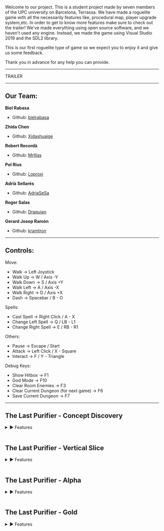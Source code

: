 
Welcome to our project. This is a student project made by seven members of the UPC university on Barcelona, Terrassa. 
We have made a roguelite game with all the necessarily features like, procedural map, player upgrade system,etc.
In order to get to know more features make sure to check out the trailer!
We've made everything using open source software, and we haven't used any engine. Instead, we made the game using Visual Studio 2019 and the SDL2 library.

This is our first roguelite type of game so we expect you to enjoy it and give us some feedback.

Thank you in advance for any help you can provide.

***
TRAILER

***
## Our Team:

**Biel Rabasa**

* Github: [bielrabasa](https://github.com/bielrabasa)

**Zhida Chen**

* Github: [Xidashuaige](https://github.com/Xidashuaige)

**Robert Recordà**

* Github: [MrIllas](https://github.com/MrIllas) 

**Pol Rius**

* Github: [Loproxi](https://github.com/Loproxi)  

**Adrià Sellarés**

* Github: [AdriaSeSa](https://github.com/AdriaSeSa)  

**Roger Salas**

* Github: [Draquian](https://github.com/Draquian) 

**Gerard Josep Ramón**

* Github: [kramtron](https://github.com/kramtron) 

***

## Controls:

Move:
- 	Walk			→	Left Joystick
- 	Walk Up			→	W  /  Axis -Y
- 	Walk Down		→	S  /  Axis +Y
- 	Walk Left		→	A  /  Axis -X
- 	Walk Right		→	D  /  Axis +X
- 	Dash			→	Spacebar  /  B - O

Spells:
- 	Cast Spell		→	Right Click  /  A - X
- 	Change Left Spell 	→	Q  /  LB - L1
- 	Change Right Spell	→	E  /  RB - R1

Others:
- 	Pause			→	Escape  /  Start
- 	Attack			→	Left Click  /  X - Square
- 	Interact		→	F  /  Y - Triangle

Debug Keys:
- 	Show Hitbox		→	F1
- 	God Mode		→	F10
- 	Clear Room Enemies	→	F3
- 	Clear Current Dungeon (for next game)	→	F6
- 	Save Current Dungeon	→	F7

***
## The Last Purifier - Concept Discovery
<details>
<summary>▶ Features</summary>
  <br>
<pre>
● Full game Design

● Wiki
  ● Main Page
  ● GDD (Game Design Document)
  ● TDD (Tech Design Document)
  ● Production Plan
  ● GUI Design Document
  ● Art Bible
  ● Audio Bible
  ● QA Workflow
</pre>
</details>
<br>

## The Last Purifier - Vertical Slice
<details>
<summary>▶ Features </summary>
  <br>
<pre>
● Fullscreen & Windowed mode

● God Mode (F10) 
  ● Instakills  
  ● No damage 

● Keyboard & Gamepad control

● 2 playable characters
  ● Sage (range battle system)  
  ● Revenant (melee battle system)

● 3 types of enemies 
  ● Ghoul 
  ● Kaboom  
  ● Worm

● 6 NPCs with custom dialog

● 5 Spells
  ● Purifed Sword
  ● Soul Shield
  ● Purification Slash
  ● Foteiros
  ● Ekriski

● Spell deck

● 2 Skill Trees, one per class.

● Random generated map.

● Hub Map with different zones 

● Custom team logo (with fx)

● Custom game logo (with fx)

● Menu & Pause menu (keyboard & controller)
  ● Play
  ● Options
  ● Credits
  ● Load
  ● Save
  ● Exit
  ● GitHub link

● Audio
  ● Background music
  ● Audio effects
    ● Enemies
    ● Players
    ● Attacks
    ● Menu

● HUD
  ● Health bar & damage effects
  ● Spell cards + deck
  ● Pause menu
</pre>
</details>
<br>

## The Last Purifier - Alpha
<details>
<summary>▶ Features</summary>
  <br>
<pre>
● Map
  ● Minimap (dungeon & hub)
  ● 3 new puzzles (3 new rooms)
  ● Save & Continue from last dungeon
  ● Player converter

● Entities
  ● New slime enemy
  ● New breakable pot
  ● Buttons (random pressing order)
  ● Pathfinding

● Weapons
  ● New combat system
  ● Spear
  ● Staff
  ● Book

● Audio
  ● New fx
  ● New music for every scene
  ● Change Volume

● UI
  ● Win screen
  ● Game over screen
  ● Vsync activation
  ● Volume changing
  ● Ability trees
    ● Buy better stats
    ● Buy deck spaces
    ● Buy ability improvements

● Quests
</pre>
</details>
<br>

## The Last Purifier - Gold
<details>
<summary>▶ Features</summary>
  <br>
<pre>
> > These are the gold features
</pre>
</details>
<br>
